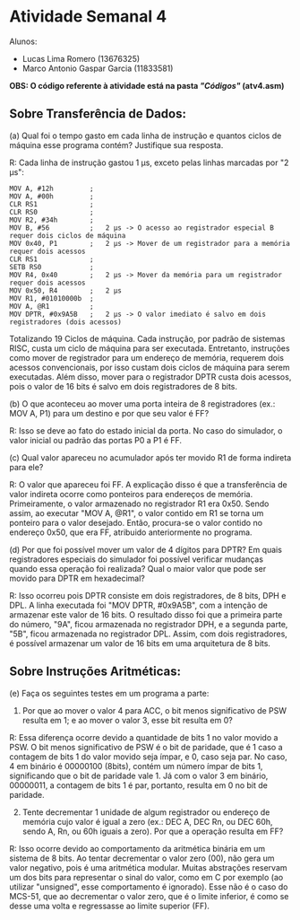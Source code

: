 # Atividade Semanal 4

Alunos:
- Lucas Lima Romero (13676325)
- Marco Antonio Gaspar Garcia (11833581)

**OBS: O código referente à atividade está na pasta *"Códigos"* (atv4.asm)**

## Sobre Transferência de Dados:

(a) Qual foi o tempo gasto em cada linha de instrução e quantos ciclos de máquina esse programa contém? Justifique sua resposta.

R: Cada linha de instrução gastou 1 µs, exceto pelas linhas marcadas por "2 µs":

    MOV A, #12h         ;
	MOV A, #00h         ;
	CLR RS1 		    ; 
	CLR RS0             ;
	MOV R2, #34h        ;
	MOV B, #56          ;   2 µs -> O acesso ao registrador especial B requer dois ciclos de máquina
	MOV 0x40, P1 	    ;   2 µs -> Mover de um registrador para a memória requer dois acessos
	CLR RS1 		    ;
	SETB RS0            ;
	MOV R4, 0x40 	    ;   2 µs -> Mover da memória para um registrador requer dois acessos
	MOV 0x50, R4 	    ;   2 µs
	MOV R1, #01010000b  ;
	MOV A, @R1 	        ;
	MOV DPTR, #0x9A5B   ;   2 µs -> O valor imediato é salvo em dois registradores (dois acessos)

Totalizando 19 Ciclos de máquina. Cada instrução, por padrão de sistemas RISC, custa um ciclo de máquina para ser executada. Entretanto, instruções como mover de registrador para um endereço de memória, requerem dois acessos convencionais, por isso custam dois ciclos de máquina para serem executadas. Além disso, mover para o registrador DPTR custa dois acessos, pois o valor de 16 bits é salvo em dois registradores de 8 bits.

(b) O que aconteceu ao mover uma porta inteira de 8 registradores (ex.: MOV A, P1) para um destino e por que seu valor é FF?

R: Isso se deve ao fato do estado inicial da porta. No caso do simulador, o valor inicial ou padrão das portas P0 a P1 é FF.

(c) Qual valor apareceu no acumulador após ter movido R1 de forma indireta para ele?

R: O valor que apareceu foi FF. A explicação disso é que a transferência de valor indireta ocorre como ponteiros para endereços de memória. Primeiramente, o valor armazenado no registrador R1 era 0x50. Sendo assim, ao executar "MOV A, @R1", o valor contido em R1 se torna um ponteiro para o valor desejado. Então, procura-se o valor contido no endereço 0x50, que era FF, atribuido anteriormente no programa. 

(d) Por que foi possível mover um valor de 4 dígitos para DPTR? Em quais registradores especiais do simulador foi possível verificar mudanças quando essa operação foi realizada? Qual o maior valor que pode ser movido para DPTR em hexadecimal?

R: Isso ocorreu pois DPTR consiste em dois registradores, de 8 bits, DPH e DPL. A linha executada foi "MOV DPTR, #0x9A5B", com a intenção de armazenar este valor de 16 bits. O resultado disso foi que a primeira parte do número, "9A", ficou armazenada no registrador DPH, e a segunda parte, "5B", ficou armazenada no registrador DPL. Assim, com dois registradores, é possível armazenar um valor de 16 bits em uma arquitetura de 8 bits.

## Sobre Instruções Aritméticas:

(e) Faça os seguintes testes em um programa a parte:
1. Por que ao mover o valor 4 para ACC, o bit menos significativo de PSW resulta em 1; e ao mover o valor 3, esse bit resulta em 0?

R: Essa diferença ocorre devido a quantidade de bits 1 no valor movido a PSW. O bit menos significativo de PSW é o bit de paridade, que é 1 caso a contagem de bits 1 do valor movido seja ímpar, e 0, caso seja par. No caso, 4 em binário é 00000100 (8bits), contém um número ímpar de bits 1, significando que o bit de paridade vale 1. Já com o valor 3 em binário, 00000011, a contagem de bits 1 é par, portanto, resulta em 0 no bit de paridade.

2. Tente decrementar 1 unidade de algum registrador ou endereço de memória cujo valor é igual a zero (ex.: DEC A, DEC Rn, ou DEC 60h, sendo A, Rn, ou 60h iguais a zero). Por que a operação resulta em FF?

R: Isso ocorre devido ao comportamento da aritmética binária em um sistema de 8 bits. Ao tentar decrementar o valor zero (00), não gera um valor negativo, pois é uma aritmética modular. Muitas abstrações reservam um dos bits para representar o sinal do valor, como em C por exemplo (ao utilizar "unsigned", esse comportamento é ignorado). Esse não é o caso do MCS-51, que ao decrementar o valor zero, que é o limite inferior, é como se desse uma volta e regressasse ao limite superior (FF).